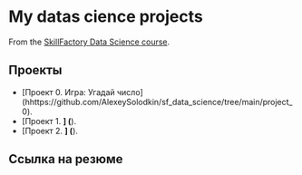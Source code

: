 # My datas cience projects

From the [SkillFactory Data Science course](https://skillfactory.ru/data-scientist-pro).

## Проекты

* [Проект 0. Игра: Угадай число] (hhttps://github.com/AlexeySolodkin/sf_data_science/tree/main/project_0).
* [Проект 1. ______] (______).
* [Проект 2. ______] (______).

## Ссылка на резюме
